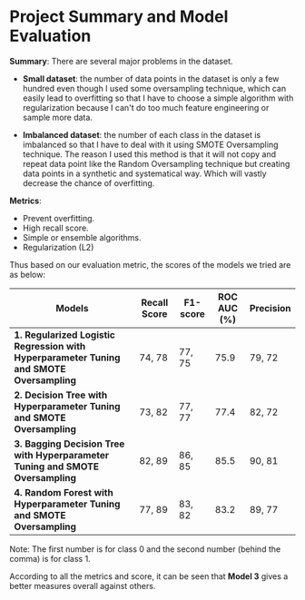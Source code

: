 # Project Summary and Model Evaluation

**Summary**: There are several major problems in the dataset. 

* **Small dataset**: the number of data points in the dataset is only a few hundred even though I used some oversampling technique, which can easily lead to overfitting so that I have to choose a simple algorithm with regularization because I can't do too much feature engineering or sample more data.

* **Imbalanced dataset**: the number of each class in the dataset is imbalanced so that I have to deal with it using SMOTE Oversampling technique. The reason I used this method is that it will not copy and repeat data point like the Random Oversampling technique but creating data points in a synthetic and systematical way. Which will vastly decrease the chance of overfitting. 

**Metrics**:
* Prevent overfitting.
* High recall score.
* Simple or ensemble algorithms.
* Regularization (L2)

Thus based on our evaluation metric, the scores of the models we tried are as below:

| Models      | Recall Score | F1-score| ROC AUC (%) | Precision |
|-------------|--------------------------|----------------------|-----|----|
| **1. Regularized Logistic Regression with Hyperparameter Tuning and SMOTE Oversampling** | 74, 78 | 77, 75 | 75.9 | 79, 72 |
| **2. Decision Tree with Hyperparameter Tuning and SMOTE Oversampling** | 73, 82 | 77, 77 | 77.4 | 82, 72 |
| **3. Bagging Decision Tree with Hyperparameter Tuning and SMOTE Oversampling** | 82, 89 | 86, 85 | 85.5 | 90, 81 |
| **4. Random Forest with Hyperparameter Tuning and SMOTE Oversampling** | 77, 89 | 83, 82 | 83.2 | 89, 77 |

Note: The first number is for class 0 and the second number (behind the comma) is for class 1. 

According to all the metrics and score, it can be seen that **Model 3** gives a better measures overall against others. 

